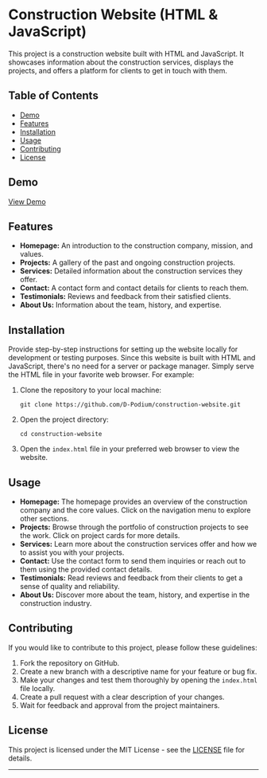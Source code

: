 
# Construction Website (HTML & JavaScript)

This project is a construction website built with HTML and JavaScript. It showcases information about the construction services, displays the projects, and offers a platform for clients to get in touch with them.

## Table of Contents

- [Demo](#demo)
- [Features](#features)
- [Installation](#installation)
- [Usage](#usage)
- [Contributing](#contributing)
- [License](#license)

## Demo

[View Demo](https://danzinger.com.ng)

## Features

- **Homepage:** An introduction to the construction company, mission, and values.
- **Projects:** A gallery of the past and ongoing construction projects.
- **Services:** Detailed information about the construction services they offer.
- **Contact:** A contact form and contact details for clients to reach them.
- **Testimonials:** Reviews and feedback from their satisfied clients.
- **About Us:** Information about the team, history, and expertise.
  
## Installation

Provide step-by-step instructions for setting up the website locally for development or testing purposes. Since this website is built with HTML and JavaScript, there's no need for a server or package manager. Simply serve the HTML file in your favorite web browser. For example:

1. Clone the repository to your local machine:

   ```
   git clone https://github.com/D-Podium/construction-website.git
   ```

2. Open the project directory:

   ```
   cd construction-website
   ```

3. Open the `index.html` file in your preferred web browser to view the website.

## Usage

- **Homepage:** The homepage provides an overview of the construction company and the core values. Click on the navigation menu to explore other sections.
- **Projects:** Browse through the portfolio of construction projects to see the work. Click on project cards for more details.
- **Services:** Learn more about the construction services offer and how we to assist you with your projects.
- **Contact:** Use the contact form to send them inquiries or reach out to them using the provided contact details.
- **Testimonials:** Read reviews and feedback from their clients to get a sense of quality and reliability.
- **About Us:** Discover more about the team, history, and expertise in the construction industry.

## Contributing

If you would like to contribute to this project, please follow these guidelines:

1. Fork the repository on GitHub.
2. Create a new branch with a descriptive name for your feature or bug fix.
3. Make your changes and test them thoroughly by opening the `index.html` file locally.
4. Create a pull request with a clear description of your changes.
5. Wait for feedback and approval from the project maintainers.

## License

This project is licensed under the MIT License - see the [LICENSE](LICENSE) file for details.

---
